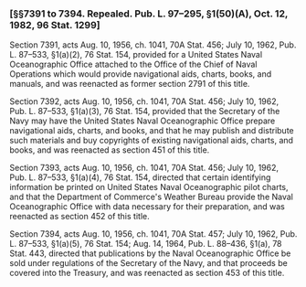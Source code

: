 ### [§§7391 to 7394. Repealed. Pub. L. 97–295, §1(50)(A), Oct. 12, 1982, 96 Stat. 1299] ###

Section 7391, acts Aug. 10, 1956, ch. 1041, 70A Stat. 456; July 10, 1962, Pub. L. 87–533, §1(a)(2), 76 Stat. 154, provided for a United States Naval Oceanographic Office attached to the Office of the Chief of Naval Operations which would provide navigational aids, charts, books, and manuals, and was reenacted as former section 2791 of this title.

Section 7392, acts Aug. 10, 1956, ch. 1041, 70A Stat. 456; July 10, 1962, Pub. L. 87–533, §1(a)(3), 76 Stat. 154, provided that the Secretary of the Navy may have the United States Naval Oceanographic Office prepare navigational aids, charts, and books, and that he may publish and distribute such materials and buy copyrights of existing navigational aids, charts, and books, and was reenacted as section 451 of this title.

Section 7393, acts Aug. 10, 1956, ch. 1041, 70A Stat. 456; July 10, 1962, Pub. L. 87–533, §1(a)(4), 76 Stat. 154, directed that certain identifying information be printed on United States Naval Oceanographic pilot charts, and that the Department of Commerce's Weather Bureau provide the Naval Oceanographic Office with data necessary for their preparation, and was reenacted as section 452 of this title.

Section 7394, acts Aug. 10, 1956, ch. 1041, 70A Stat. 457; July 10, 1962, Pub. L. 87–533, §1(a)(5), 76 Stat. 154; Aug. 14, 1964, Pub. L. 88–436, §1(a), 78 Stat. 443, directed that publications by the Naval Oceanographic Office be sold under regulations of the Secretary of the Navy, and that proceeds be covered into the Treasury, and was reenacted as section 453 of this title.